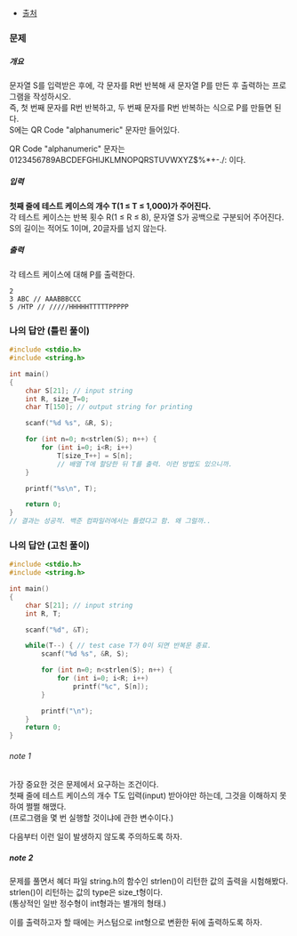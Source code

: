 * [출처](https://www.acmicpc.net/problem/2675)

### 문제

##### 개요
<p>
문자열 S를 입력받은 후에, 각 문자를 R번 반복해 새 문자열 P를 만든 후 출력하는 프로그램을 작성하시오.<br />
즉, 첫 번째 문자를 R번 반복하고, 두 번째 문자를 R번 반복하는 식으로 P를 만들면 된다.<br />
S에는 QR Code "alphanumeric" 문자만 들어있다.<br />

QR Code "alphanumeric" 문자는 0123456789ABCDEFGHIJKLMNOPQRSTUVWXYZ\$%*+-./: 이다.
</p>

##### 입력
<p>
<strong>첫째 줄에 테스트 케이스의 개수 T(1 ≤ T ≤ 1,000)가 주어진다.</strong><br />
각 테스트 케이스는 반복 횟수 R(1 ≤ R ≤ 8), 문자열 S가 공백으로 구분되어 주어진다.<br />
S의 길이는 적어도 1이며, 20글자를 넘지 않는다.    
</p>


##### 출력
<p>각 테스트 케이스에 대해 P를 출력한다.</p>

```
2 
3 ABC // AAABBBCCC
5 /HTP // /////HHHHHTTTTTPPPPP 
```

### 나의 답안 (틀린 풀이)

```c
#include <stdio.h>
#include <string.h>

int main()
{
    char S[21]; // input string
    int R, size_T=0;
    char T[150]; // output string for printing

    scanf("%d %s", &R, S);

    for (int n=0; n<strlen(S); n++) {
        for (int i=0; i<R; i++)
            T[size_T++] = S[n];
            // 배열 T에 할당한 뒤 T를 출력. 이런 방법도 있으니까.
    }

    printf("%s\n", T);

    return 0;
}
// 결과는 성공적. 백준 컴파일러에서는 틀렸다고 함. 왜 그럴까..
```

### 나의 답안 (고친 풀이)

```c
#include <stdio.h>
#include <string.h>

int main()
{
    char S[21]; // input string
    int R, T;

    scanf("%d", &T);

    while(T--) { // test case T가 0이 되면 반복문 종료.
        scanf("%d %s", &R, S);

        for (int n=0; n<strlen(S); n++) {
            for (int i=0; i<R; i++)
                printf("%c", S[n]);
        }

        printf("\n");
    }
    return 0;
}

```

###### note 1

<p>
가장 중요한 것은 문제에서 요구하는 조건이다.<br />
첫째 줄에 테스트 케이스의 개수 T도 입력(input) 받아야만 하는데, 그것을 이해하지 못하여 쩔쩔 해맸다.<br />
(프로그램을 몇 번 실행할 것이냐에 관한 변수이다.)    
</p>

<p>다음부터 이런 일이 발생하지 않도록 주의하도록 하자.</p>

##### note 2

<p>
문제를 풀면서 혜더 파일 string.h의 함수인 strlen()이 리턴한 값의 출력을 시험해봤다.<br />
strlen()이 리턴하는 값의 type은 size_t형이다.<br />
(통상적인 일반 정수형이 int형과는 별개의 형태.)
</p>

<p>이를 출력하고자 할 때에는 커스텀으로 int형으로 변환한 뒤에 출력하도록 하자.</p>



